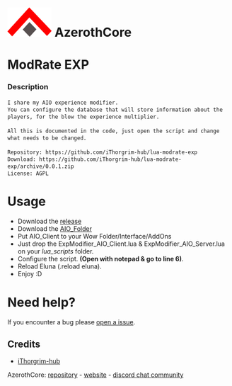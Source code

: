 # ![logo](https://raw.githubusercontent.com/azerothcore/azerothcore.github.io/master/images/logo-github.png) AzerothCore

# ModRate EXP

### Description

	I share my AIO experience modifier.
	You can configure the database that will store information about the players, for the blow the experience multiplier.

	All this is documented in the code, just open the script and change what needs to be changed.

    Repository: https://github.com/iThorgrim-hub/lua-modrate-exp
    Download: https://github.com/iThorgrim-hub/lua-modrate-exp/archive/0.0.1.zip
    License: AGPL


# Usage

- Download the [release](https://github.com/iThorgrim-hub/lua-modrate-exp/archive/0.0.2.zip)
- Download the [AIO_Folder](https://github.com/Rochet2/AIO)
- Put AIO_Client to your Wow Folder/Interface/AddOns
- Just drop the ExpModifier_AIO_Client.lua & ExpModifier_AIO_Server.lua on your *lua_scripts* folder.
- Configure the script. **(Open with notepad & go to line 6)**.
- Reload Eluna (.reload eluna).
- Enjoy :D

# Need help?

If you encounter a bug please [open a issue](https://github.com/iThorgrim-hub/lua-aio-modrate-exp/issues/new).
     

## Credits

* [iThorgrim-hub](https://github.com/iThorgrim-hub)

AzerothCore: [repository](https://github.com/azerothcore) - [website](http://azerothcore.org/) - [discord chat community](https://discord.gg/PaqQRkd)
